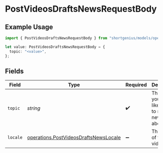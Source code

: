 # PostVideosDraftsNewsRequestBody

## Example Usage

```typescript
import { PostVideosDraftsNewsRequestBody } from "shortgenius/models/operations";

let value: PostVideosDraftsNewsRequestBody = {
  topic: "<value>",
};
```

## Fields

| Field                                                                                          | Type                                                                                           | Required                                                                                       | Description                                                                                    |
| ---------------------------------------------------------------------------------------------- | ---------------------------------------------------------------------------------------------- | ---------------------------------------------------------------------------------------------- | ---------------------------------------------------------------------------------------------- |
| `topic`                                                                                        | *string*                                                                                       | :heavy_check_mark:                                                                             | The topic you would like the AI to retrieve news about.                                        |
| `locale`                                                                                       | [operations.PostVideosDraftsNewsLocale](../../models/operations/postvideosdraftsnewslocale.md) | :heavy_minus_sign:                                                                             | The locale of the video.                                                                       |